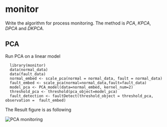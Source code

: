 # monitor
Write the algorithm for process monitoring. The method is *PCA*, *KPCA*, *DPCA* and *DKPCA*. 

## PCA
Run PCA on a linear model
```
  library(monitor)
  data(normal_data)
  data(fault_data)
  normal_embed <- scale_pca(normal = normal_data, fault = normal_data)
  fault_embed <- scale_pca(normal=normal_data,fault=fault_data)
  model_pca <- PCA_model(data=normal_embed, kernel_num=2)
  threshold_pca <- threshold(pca_object=model_pca)
  fault_detection <- faultDetect(threshold_object = threshold_pca, observation =  fault_embed)
```

The Result figure is as following

![PCA monitoring]('./figure/PCA.png')
